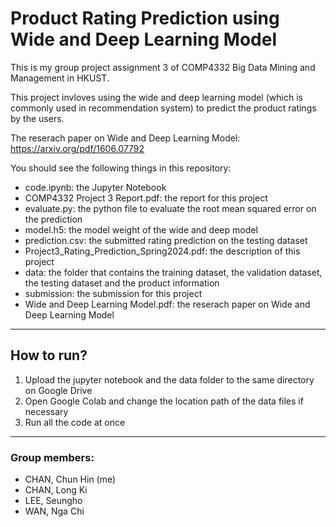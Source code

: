 # Product Rating Prediction using Wide and Deep Learning Model

This is my group project assignment 3 of COMP4332 Big Data Mining and Management in HKUST.

This project invloves using the wide and deep learning model (which is commonly used in recommendation system) to predict the product ratings by the users.

The reserach paper on Wide and Deep Learning Model: https://arxiv.org/pdf/1606.07792

You should see the following things in this repository:

* code.ipynb: the Jupyter Notebook
* COMP4332 Project 3 Report.pdf: the report for this project
* evaluate.py: the python file to evaluate the root mean squared error on the prediction
* model.h5: the model weight of the wide and deep model
* prediction.csv: the submitted rating prediction on the testing dataset
* Project3_Rating_Prediction_Spring2024.pdf: the description of this project
* data: the folder that contains the training dataset, the validation dataset, the testing dataset and the product information
* submission: the submission for this project
* Wide and Deep Learning Model.pdf: the reserach paper on Wide and Deep Learning Model

---

## How to run?

1. Upload the jupyter notebook and the data folder to the same directory on Google Drive
2. Open Google Colab and change the location path of the data files if necessary
3. Run all the code at once

---

### Group members:

* CHAN, Chun Hin (me)
* CHAN, Long Ki
* LEE, Seungho
* WAN, Nga Chi
